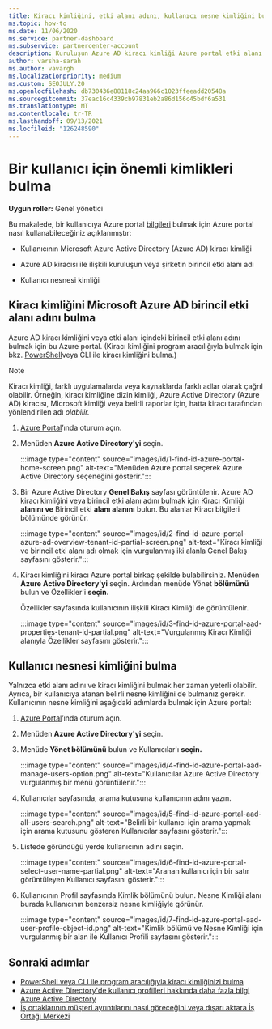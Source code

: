 ```yaml
---
title: Kiracı kimliğini, etki alanı adını, kullanıcı nesne kimliğini bulma
ms.topic: how-to
ms.date: 11/06/2020
ms.service: partner-dashboard
ms.subservice: partnercenter-account
description: Kuruluşun Azure AD kiracı kimliği Azure portal etki alanı adı veya belirli bir kullanıcı nesnesi kimliği gibi kimlikleri nasıl bulamıyorum? Bazı görevler bu bilgilere ihtiyaç gösterir.
author: varsha-sarah
ms.author: vavargh
ms.localizationpriority: medium
ms.custom: SEOJULY.20
ms.openlocfilehash: db730436e88118c24aa966c1023ffeeadd20548a
ms.sourcegitcommit: 37eac16c4339cb97831eb2a86d156c45bdf6a531
ms.translationtype: MT
ms.contentlocale: tr-TR
ms.lasthandoff: 09/13/2021
ms.locfileid: "126248590"
---
```

# <a name="locate-important-ids-for-a-user"></a>Bir kullanıcı için önemli kimlikleri bulma

**Uygun roller:** Genel yönetici

Bu makalede, bir kullanıcıya Azure portal [bilgileri](https://portal.azure.com/) bulmak için Azure portal nasıl kullanabileceğiniz açıklanmıştır:

- Kullanıcının Microsoft Azure Active Directory (Azure AD) kiracı kimliği

- Azure AD kiracısı ile ilişkili kuruluşun veya şirketin birincil etki alanı adı

- Kullanıcı nesnesi kimliği

## <a name="find-the-microsoft-azure-ad-tenant-id-and-primary-domain-name"></a>Kiracı kimliğini Microsoft Azure AD birincil etki alanı adını bulma

Azure AD kiracı kimliğini veya etki alanı içindeki birincil etki alanı adını bulmak için bu Azure portal. (Kiracı kimliğini program aracılığıyla bulmak için bkz. [PowerShell](/azure/active-directory/fundamentals/active-directory-how-to-find-tenant#find-tenant-id-with-powershell)veya CLI ile kiracı kimliğini bulma.)

> [!NOTE]
> Kiracı kimliği, farklı uygulamalarda veya kaynaklarda farklı adlar olarak çağrıl olabilir. Örneğin, kiracı kimliğine dizin kimliği, Azure Active Directory (Azure AD) kiracısı, Microsoft kimliği veya belirli raporlar için, hatta kiracı tarafından yönlendirilen adı *olabilir.*

1. [Azure Portal](https://portal.azure.com/)’ında oturum açın.

2. Menüden **Azure Active Directory'yi** seçin.

   :::image type="content" source="images/id/1-find-id-azure-portal-home-screen.png" alt-text="Menüden Azure portal seçerek Azure Active Directory seçeneğini gösterir.":::

3. Bir Azure Active Directory **Genel Bakış** sayfası görüntülenir. Azure AD kiracı kimliğini veya birincil etki alanı adını bulmak için Kiracı Kimliği **alanını ve** Birincil etki **alanı alanını** bulun. Bu alanlar Kiracı bilgileri bölümünde görünür.

   :::image type="content" source="images/id/2-find-id-azure-portal-azure-ad-overview-tenant-id-partial-screen.png" alt-text="Kiracı kimliği ve birincil etki alanı adı olmak için vurgulanmış iki alanla Genel Bakış sayfasını gösterir.":::

4. Kiracı kimliğini kiracı Azure portal birkaç şekilde bulabilirsiniz. Menüden **Azure Active Directory'yi** seçin. Ardından menüde Yönet **bölümünü** bulun ve Özellikler'i **seçin.**

   Özellikler sayfasında kullanıcının ilişkili Kiracı Kimliği de görüntülenir.

   :::image type="content" source="images/id/3-find-id-azure-portal-aad-properties-tenant-id-partial.png" alt-text="Vurgulanmış Kiracı Kimliği alanıyla Özellikler sayfasını gösterir.":::

## <a name="find-the-user-object-id"></a>Kullanıcı nesnesi kimliğini bulma

Yalnızca etki alanı adını ve kiracı kimliğini bulmak her zaman yeterli olabilir. Ayrıca, bir kullanıcıya atanan belirli nesne kimliğini de bulmanız gerekir. Kullanıcının nesne kimliğini aşağıdaki adımlarda bulmak için Azure portal:

1. [Azure Portal](https://portal.azure.com/)’ında oturum açın.

2. Menüden **Azure Active Directory'yi** seçin.

3. Menüde **Yönet bölümünü** bulun ve Kullanıcılar'ı **seçin.**

      :::image type="content" source="images/id/4-find-id-azure-portal-aad-manage-users-option.png" alt-text="Kullanıcılar Azure Active Directory vurgulanmış bir menü görüntülenir.":::

4. Kullanıcılar sayfasında, arama kutusuna kullanıcının adını yazın.

      :::image type="content" source="images/id/5-find-id-azure-portal-aad-all-users-search.png" alt-text="Belirli bir kullanıcı için arama yapmak için arama kutusunu gösteren Kullanıcılar sayfasını gösterir.":::

5. Listede göründüğü yerde kullanıcının adını seçin.  

      :::image type="content" source="images/id/6-find-id-azure-portal-select-user-name-partial.png" alt-text="Aranan kullanıcı için bir satır görüntüleyen Kullanıcı sayfasını gösterir.":::

6. Kullanıcının Profil sayfasında Kimlik bölümünü bulun. Nesne Kimliği alanı burada kullanıcının benzersiz nesne kimliğiyle görünür.

      :::image type="content" source="images/id/7-find-id-azure-portal-aad-user-profile-object-id.png" alt-text="Kimlik bölümü ve Nesne Kimliği için vurgulanmış bir alan ile Kullanıcı Profili sayfasını gösterir.":::

## <a name="next-steps"></a>Sonraki adımlar

- [PowerShell veya CLI ile program aracılığıyla kiracı kimliğinizi bulma](/azure/active-directory/fundamentals/active-directory-how-to-find-tenant)
- [Azure Active Directory'de kullanıcı profilleri hakkında daha fazla bilgi Azure Active Directory](/azure/active-directory/fundamentals/active-directory-users-profile-azure-portal)
- [İş ortaklarının müşteri ayrıntılarını nasıl göreceğini veya dışarı aktara İş Ortağı Merkezi](see-your-customer-list.md)

